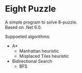 # Eight Puzzle
A simple program to solve 8-puzzle.  
Based on .Net 6.0.

Suppoeted algorithms:
- A*
  + Manhattan heuristic
  + Misplaced Tiles heuristic
- Bidirectional Search
  + BFS

